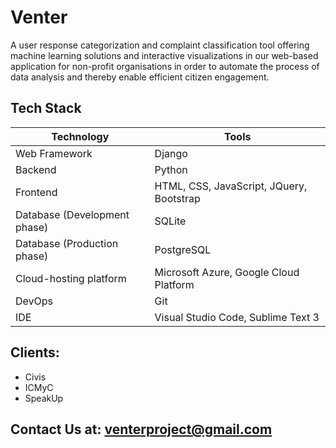 # Venter

A user response categorization and complaint classification tool offering machine learning solutions and interactive visualizations in our web-based application for non-profit organisations in order to automate the process of data analysis and thereby enable efficient citizen engagement.

## Tech Stack
| Technology                      | Tools  |
| --------                        | -----  |
| Web Framework			              | Django |
| Backend				                  | Python |
| Frontend				                | HTML, CSS, JavaScript, JQuery, Bootstrap |
| Database (Development phase)	  | SQLite |
| Database (Production phase)	    | PostgreSQL |
| Cloud-hosting platform		      | Microsoft Azure, Google Cloud Platform |
| DevOps				                  | Git |
| IDE					                    | Visual Studio Code, Sublime Text 3 |

## Clients:
* Civis
* ICMyC
* SpeakUp

## Contact Us at: venterproject@gmail.com